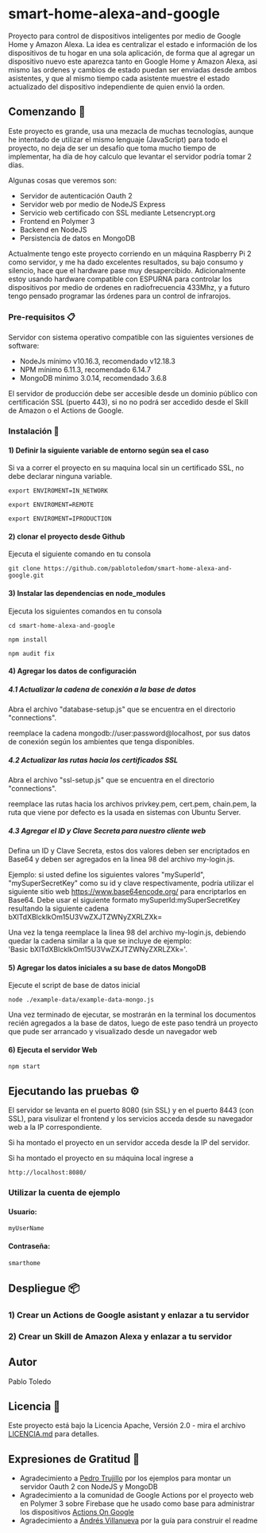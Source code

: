 # smart-home-alexa-and-google

Proyecto para control de dispositivos inteligentes por medio de Google Home y Amazon Alexa. La idea es centralizar el estado e información de los dispositivos de tu hogar en una sola aplicación, de forma que al agregar un dispositivo nuevo este aparezca tanto en Google Home y Amazon Alexa, asi mismo las ordenes y cambios de estado puedan ser enviadas desde ambos asistentes, y que al mismo tiempo cada asistente muestre el estado actualizado del dispositivo independiente de quien envió la orden.

## Comenzando 🚀

Este proyecto es grande, usa una mezacla de muchas tecnologías, aunque he intentado de utilizar el mismo lenguaje (JavaScript) para todo el proyecto, no deja de ser un desafío que toma mucho tiempo de implementar, ha día de hoy calculo que levantar el servidor podría tomar 2 días.

Algunas cosas que veremos son:

- Servidor de autenticación Oauth 2
- Servidor web por medio de NodeJS Express
- Servicio web certificado con SSL mediante Letsencrypt.org
- Frontend en Polymer 3
- Backend en NodeJS
- Persistencia de datos en MongoDB

Actualmente tengo este proyecto corriendo en un máquina Raspberry Pi 2 como servidor, y me ha dado excelentes resultados, su bajo consumo y silencio, hace que el hardware pase muy desapercibido. Adicionalmente estoy usando hardware compatible con ESPURNA para controlar los dispositivos por medio de ordenes en radiofrecuencia 433Mhz, y a futuro tengo pensado programar las órdenes para un control de infrarojos.


### Pre-requisitos 📋

Servidor con sistema operativo compatible con las siguientes versiones de software:

- NodeJs mínimo v10.16.3, recomendado v12.18.3
- NPM mínimo 6.11.3, recomendado 6.14.7
- MongoDB minimo 3.0.14, recomendado 3.6.8

El servidor de producción debe ser accesible desde un dominio público con certificación SSL (puerto 443), si no no podrá ser accedido desde el Skill de Amazon o el Actions de Google.


### Instalación 🔧

#### 1) Definir la siguiente variable de entorno según sea el caso

Si va a correr el proyecto en su maquina local sin un certificado SSL, no debe declarar ninguna variable.

```console
export ENVIROMENT=IN_NETWORK  
```
```console
export ENVIROMENT=REMOTE  
```
```console
export ENVIROMENT=IPRODUCTION  
```  
#### 2) clonar el proyecto desde Github

Ejecuta el siguiente comando en tu consola

```console
git clone https://github.com/pablotoledom/smart-home-alexa-and-google.git
```

#### 3) Instalar las dependencias en node_modules

Ejecuta los siguientes comandos en tu consola

```console
cd smart-home-alexa-and-google

npm install

npm audit fix

```

#### 4) Agregar los datos de configuración

##### 4.1 Actualizar la cadena de conexión a la base de datos

Abra el archivo "database-setup.js" que se encuentra en el directorio "connections".

reemplace la cadena mongodb://user:password@localhost, por sus datos de conexión según los ambientes que tenga disponibles.

##### 4.2 Actualizar las rutas hacia los certificados SSL

Abra el archivo "ssl-setup.js" que se encuentra en el directorio "connections".

reemplace las rutas hacia los archivos privkey.pem, cert.pem, chain.pem, la ruta que viene por defecto es la usada en sistemas con Ubuntu Server.

##### 4.3 Agregar el ID y Clave Secreta para nuestro cliente web

Defina un ID y Clave Secreta, estos dos valores deben ser encriptados en Base64 y deben ser agregados en la linea 98 del archivo my-login.js.

Ejemplo: si usted define los siguientes valores "mySuperId", "mySuperSecretKey" como su id y clave respectivamente, podría utilizar el siguiente sitio web  https://www.base64encode.org/ para encriptarlos en Base64. Debe usar el siguiente formato mySuperId:mySuperSecretKey resultando la siguiente cadena bXlTdXBlcklkOm15U3VwZXJTZWNyZXRLZXk= 

Una vez la tenga reemplace la linea 98 del archivo my-login.js, debiendo quedar la cadena similar a la que se incluye de ejemplo:  
'Basic bXlTdXBlcklkOm15U3VwZXJTZWNyZXRLZXk='.

#### 5) Agregar los datos iniciales a su base de datos MongoDB

Ejecute el script de base de datos inicial

```console
node ./example-data/example-data-mongo.js
```

Una vez terminado de ejecutar, se mostrarán en la terminal los documentos recién agregados a la base de datos, luego de este paso tendrá un proyecto que pude ser arrancado y visualizado desde un navegador web

#### 6) Ejecuta el servidor Web

```console
npm start
```

## Ejecutando las pruebas ⚙️

El servidor se levanta en el puerto 8080 (sin SSL) y en el puerto 8443 (con SSL), para visulizar el frontend y los servicios acceda desde su navegador web a la IP correspondiente.

Si ha montado el proyecto en un servidor acceda desde la IP del servidor.

Si ha montado el proyecto en su máquina local ingrese a

```
http://localhost:8080/
```

### Utilizar la cuenta de ejemplo

#### Usuario:

```
myUserName
```

#### Contraseña:

```
smarthome
```

## Despliegue 📦

### 1) Crear un Actions de Google asistant y enlazar a tu servidor

### 2) Crear un Skill de Amazon Alexa y enlazar a tu servidor  



## Autor

Pablo Toledo


## Licencia 📄

Este proyecto está bajo la Licencia Apache, Versión 2.0 - mira el archivo [LICENCIA.md](LICENSE.md) para detalles.

## Expresiones de Gratitud 🎁

- Agradecimiento a [Pedro Trujillo](https://github.com/pedroetb) por los ejemplos para montar un servidor Oauth 2 con NodeJS y MongoDB
- Agradecimiento a la comunidad de Google Actions por el proyecto web en Polymer 3 sobre Firebase que he usado como base para administrar los dispositivos [Actions On Google](https://github.com/actions-on-google)
- Agradecimiento a [Andrés Villanueva](https://github.com/Villanuevand) por la guía para construir el readme